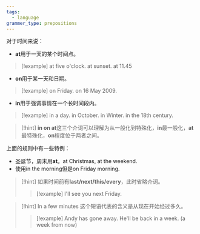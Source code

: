 ```yaml
---
tags:
  - language
grammer_type: prepositions
---
```

对于时间来说：
- **at**用于一天的某个时间点。
> [!example]
> at five o'clock.
> at sunset.
> at 11.45
- **on**用于某一天和日期。
> [!example]
> on Friday.
> on 16 May 2009.
- **in**用于强调事情在一个长时间段内。
> [!example]
> in a day.
> in October.
> in Winter.
> in the 18th century.

> [!hint]
> **in on at**这三个介词可以理解为从一般化到特殊化，**in**最一般化，**at**最特殊化，**on**程度位于两者之间。

上面的规则中有一些特例：
- 圣诞节，周末用**at**。at Christmas, at the weekend.
- 使用in the morning但是on Friday morning.

> [!hint]
> 如果时间前有**last/next/this/every**，此时省略介词。
> > [!example]
> > I'll see you next Friday.

> [!hint] In a few minutes
> 这个短语代表的含义是从现在开始经过多久。
> > [!example]
> > Andy has gone away. He'll be back in a week. (a week from now)
